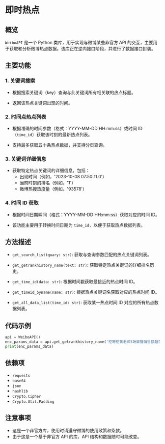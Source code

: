 # 即时热点 

## 概览

`WeiboAPI` 是一个 Python 类库，用于实现与微博某些非官方 API 的交互，主要用于获取和分析微博热点数据。该库正在逆向接口阶段，并进行了数据接口封装。



## 主要功能

### 1. 关键词搜索

- 根据搜索关键词（key）查询与此关键词所有相关联的热点标题。

- 返回该热点关键词出现的时间。

  

### 2. 时间点热点列表

- 根据准确的时间参数（格式：YYYY-MM-DD HH:mm:ss）或时间 ID（`time_id`）获取该时刻的最新热点列表。

- 支持最多获取五十条热点数据，并支持分页查询。

  

### 3. 关键词详细信息

- 获取特定热点关键词的详细信息，包括：
  - 出现时间（例如，'2023-10-08 07:50:11.0'）
  - 当前时刻的排名（例如，'1'）
  - 微博热搜热度量（例如，'93578'）

### 4. 时间 ID 获取

- 根据时间日期瞬间（格式：YYYY-MM-DD HH:mm:ss）获取对应的时间 ID。

- 该功能主要用于转换时间日期为 `time_id`，以便于获取热点数据列表。

  

## 方法描述

- `get_search_list(quary: str)`: 获取与查询参数匹配的热点关键词列表。

- `get_getrankhistory_name(text: str)`: 获取特定热点关键词的详细排名历史。

- `get_time_id(data: str)`: 根据时间戳获取最接近的热点时间 ID。

- `get_timeid_byname(name: str)`: 根据热点关键词名获取对应的热点时间 ID。

- `get_all_data_list(time_id: str)`: 获取某一热点时间 ID 对应的所有热点数据列表。

  

## 代码示例

```python
api = WeiboAPI()
enc_params_data = api.get_getrankhistory_name('挖呀挖黄老师5场直播销售额超百万')
print(enc_params_data)
```

## 依赖项

- `requests`
- `base64`
- `json`
- `hashlib`
- `Crypto.Cipher`
- `Crypto.Util.Padding`



## 注意事项

- 这是一个非官方库，使用时请遵守微博的使用政策和条款。
- 由于这是一个基于非官方 API 的库，API 结构和数据随时可能改变。


